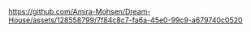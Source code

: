 

https://github.com/Amira-Mohsen/Dream-House/assets/128558799/7f84c8c7-fa6a-45e0-99c9-a679740c0520

